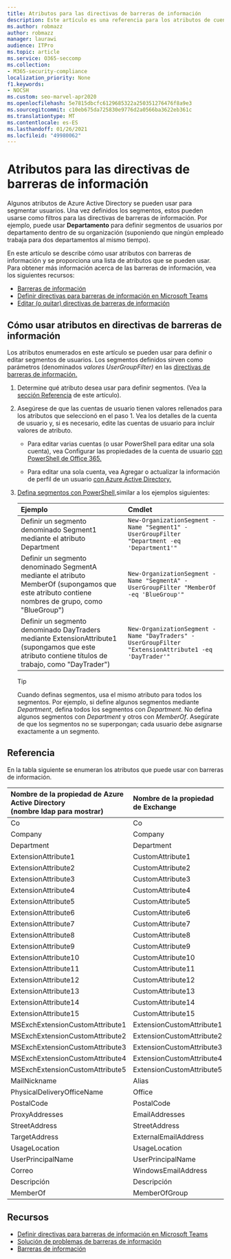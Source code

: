 ```yaml
---
title: Atributos para las directivas de barreras de información
description: Este artículo es una referencia para los atributos de cuenta de usuario de Azure Active Directory que puede usar para definir segmentos de barreras de información.
ms.author: robmazz
author: robmazz
manager: laurawi
audience: ITPro
ms.topic: article
ms.service: O365-seccomp
ms.collection:
- M365-security-compliance
localization_priority: None
f1.keywords:
- NOCSH
ms.custom: seo-marvel-apr2020
ms.openlocfilehash: 5e7815dbcfc6129685322a250351276476f8a9e3
ms.sourcegitcommit: c10eb675da725830e9776d2a0566ba3622eb361c
ms.translationtype: MT
ms.contentlocale: es-ES
ms.lasthandoff: 01/26/2021
ms.locfileid: "49980062"
---
```

# <a name="attributes-for-information-barrier-policies"></a>Atributos para las directivas de barreras de información

Algunos atributos de Azure Active Directory se pueden usar para segmentar usuarios. Una vez definidos los segmentos, estos pueden usarse como filtros para las directivas de barreras de información. Por ejemplo, puede usar **Departamento** para definir segmentos de usuarios por departamento dentro de su organización (suponiendo que ningún empleado trabaja para dos departamentos al mismo tiempo).

En este artículo se describe cómo usar atributos con barreras de información y se proporciona una lista de atributos que se pueden usar. Para obtener más información acerca de las barreras de información, vea los siguientes recursos:

- [Barreras de información](information-barriers.md)
- [Definir directivas para barreras de información en Microsoft Teams](information-barriers-policies.md)
- [Editar (o quitar) directivas de barreras de información](information-barriers-edit-segments-policies.md)

## <a name="how-to-use-attributes-in-information-barrier-policies"></a>Cómo usar atributos en directivas de barreras de información

Los atributos enumerados en este artículo se pueden usar para definir o editar segmentos de usuarios. Los segmentos definidos sirven como parámetros (denominados *valores UserGroupFilter)* en las [directivas de barreras de información.](information-barriers-policies.md)

1. Determine qué atributo desea usar para definir segmentos. (Vea la [sección Referencia](#reference) de este artículo).

2. Asegúrese de que las cuentas de usuario tienen valores rellenados para los atributos que seleccionó en el paso 1. Vea los detalles de la cuenta de usuario y, si es necesario, edite las cuentas de usuario para incluir valores de atributo. 

    - Para editar varias cuentas (o usar PowerShell para editar una sola cuenta), vea Configurar las propiedades de la cuenta de usuario [con PowerShell de Office 365.](https://docs.microsoft.com/microsoft-365/enterprise/configure-user-account-properties-with-microsoft-365-powershell)

    - Para editar una sola cuenta, vea Agregar o actualizar la información de perfil de un usuario [con Azure Active Directory.](https://docs.microsoft.com/azure/active-directory/fundamentals/active-directory-users-profile-azure-portal)

3. [Defina segmentos con PowerShell,](information-barriers-policies.md#define-segments-using-powershell)similar a los ejemplos siguientes:

    |**Ejemplo**|**Cmdlet**|
    |:----------|:---------|
    | Definir un segmento denominado Segment1 mediante el atributo Department | `New-OrganizationSegment -Name "Segment1" -UserGroupFilter "Department -eq 'Department1'"` |
    | Definir un segmento denominado SegmentA mediante el atributo MemberOf (supongamos que este atributo contiene nombres de grupo, como "BlueGroup") | `New-OrganizationSegment -Name "SegmentA" -UserGroupFilter "MemberOf -eq 'BlueGroup'"` |
    | Definir un segmento denominado DayTraders mediante ExtensionAttribute1 (supongamos que este atributo contiene títulos de trabajo, como "DayTrader") | `New-OrganizationSegment -Name "DayTraders" -UserGroupFilter "ExtensionAttribute1 -eq 'DayTrader'"` |

    > [!TIP]
    > Cuando definas segmentos, usa el mismo atributo para todos los segmentos. Por ejemplo, si define algunos segmentos mediante *Department*, defina todos los segmentos con *Department*. No defina algunos segmentos con *Department* y otros con *MemberOf*. Asegúrate de que los segmentos no se superpongan; cada usuario debe asignarse exactamente a un segmento.

## <a name="reference"></a>Referencia

En la tabla siguiente se enumeran los atributos que puede usar con barreras de información.

|**Nombre de la propiedad de Azure Active Directory <br/> (nombre ldap para mostrar)**|**Nombre de la propiedad de Exchange**|
|:---------------------------------------------------------------|:-------------------------|
| Co | Co |
| Company | Company |
| Department | Department |
| ExtensionAttribute1 | CustomAttribute1 |
| ExtensionAttribute2 | CustomAttribute2 |
| ExtensionAttribute3 | CustomAttribute3 |
| ExtensionAttribute4 | CustomAttribute4 |
| ExtensionAttribute5 | CustomAttribute5 |
| ExtensionAttribute6 | CustomAttribute6 |
| ExtensionAttribute7 | CustomAttribute7 |
| ExtensionAttribute8 | CustomAttribute8 |
| ExtensionAttribute9 | CustomAttribute9 |
| ExtensionAttribute10 | CustomAttribute10 |
| ExtensionAttribute11 | CustomAttribute11 |
| ExtensionAttribute12 | CustomAttribute12 |
| ExtensionAttribute13 | CustomAttribute13 |
| ExtensionAttribute14 | CustomAttribute14 |
| ExtensionAttribute15 | CustomAttribute15 |
| MSExchExtensionCustomAttribute1 | ExtensionCustomAttribute1 |
| MSExchExtensionCustomAttribute2 | ExtensionCustomAttribute2 |
| MSExchExtensionCustomAttribute3 | ExtensionCustomAttribute3 |
| MSExchExtensionCustomAttribute4 | ExtensionCustomAttribute4 |
| MSExchExtensionCustomAttribute5 | ExtensionCustomAttribute5 |
| MailNickname | Alias |
| PhysicalDeliveryOfficeName | Office |
| PostalCode | PostalCode |
| ProxyAddresses | EmailAddresses |
| StreetAddress | StreetAddress |
| TargetAddress | ExternalEmailAddress |
| UsageLocation | UsageLocation |
| UserPrincipalName | UserPrincipalName |
| Correo | WindowsEmailAddress |
| Descripción | Descripción |
| MemberOf | MemberOfGroup |

## <a name="resources"></a>Recursos

- [Definir directivas para barreras de información en Microsoft Teams](information-barriers-policies.md)
- [Solución de problemas de barreras de información](information-barriers-troubleshooting.md)
- [Barreras de información](information-barriers.md)
